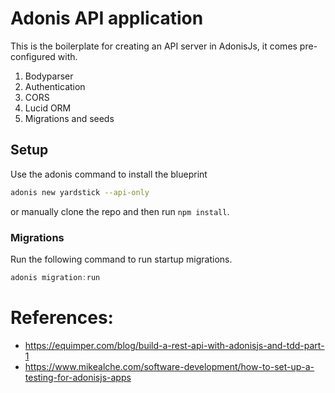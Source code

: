 # Adonis API application

This is the boilerplate for creating an API server in AdonisJs, it comes pre-configured with.

1. Bodyparser
2. Authentication
3. CORS
4. Lucid ORM
5. Migrations and seeds

## Setup

Use the adonis command to install the blueprint

```bash
adonis new yardstick --api-only
```

or manually clone the repo and then run `npm install`.


### Migrations

Run the following command to run startup migrations.

```js
adonis migration:run
```

# References:
- https://equimper.com/blog/build-a-rest-api-with-adonisjs-and-tdd-part-1
- https://www.mikealche.com/software-development/how-to-set-up-a-testing-for-adonisjs-apps